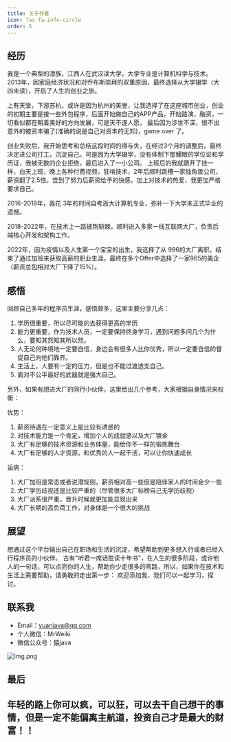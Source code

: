 ```yaml
---
title: 关于作者
icon: fas fa-info-circle
order: 5
---
```


## 经历

我是一个典型的漂族，江西人在武汉读大学，大学专业是计算机科学与技术。2013年，因家庭经济状况和对乔布斯崇拜的双重原因，最终选择从大学辍学（大四未读），开启了人生的创业之旅。

上有天堂，下游苏杭，或许是因为杭州的美誉，让我选择了在这座城市创业，创业的初期主要是接一些外包程序，后面开始做自己的APP产品，开始路演，融资，一切看似都在朝着美好的方向发展，可是天不遂人愿，
最后因为涉世不深，很不出意外的被资本骗了(准确的说是自己对资本的无知)，game over 了。

创业失败后，我开始思考和总结这段时间的得与失，在经过3个月的调整后，最终决定进公司打工，沉淀自己。可是因为大学辍学，没有体制下那耀眼的学位证和学历证，我被无数的企业拒绝，最后进入了一小公司。
上班后的我就跟开了挂一样，白天上班，晚上各种付费视频，狂啃技术，2年后顺利跳槽一家独角兽公司，薪资翻了2.5倍。尝到了努力后薪资给予的快感，加上对技术的热爱，我更加严格要求自己。

2016-2018年，我花 3年的时间自考浙大计算机专业，弥补一下大学未正式毕业的遗憾。

2018-2022年，在技术上一路披荆斩棘，顺利进入多家一线互联网大厂，负责后端核心开发和架构工作。

2022年，因为疫情以及人生第一个宝宝的出生，我选择了从 996的大厂离职，结束了通过加班来获取高薪的职业生涯，最终在多个Offer中选择了一家965的美企（薪资总包相对大厂下降了15%）。


## 感悟

回顾自己多年的程序员生涯，感悟颇多，这里主要分享几点：

1. 学历很重要，所以尽可能的去获得更高的学历
2. 能力更重要，作为技术人员，一定要保持终身学习，遇到问题多问几个为什么，要知其然知其所以然。
3. 人无论何种境地一定要自信，身边会有很多人比你优秀，所以一定要自信的督促自己向他们靠齐。
4. 生活上，人要有一定的压力，但是也不能过渡透支自己。
5. 面对不公平最好的武器就是强大自己。

另外，如果有想进大厂的同行小伙伴，这里给出几个参考，大家根据自身情况来权衡：

优势：
1. 薪资待遇在一定意义上是比较有诱惑的
2. 对技术能力是一个肯定，增加个人的成就感以及大厂镀金
3. 大厂有足够的技术资源和业务体量，能给你不一样的锻炼舞台
4. 大厂有足够的人才资源，和优秀的人一起干活，可以让你快速成长

诟病：
1. 大厂加班是常态或者说潜规则，薪资相对高一些但是陪伴家人的时间会少一些
2. 大厂学历歧视还是比较严重的（尽管很多大厂标榜自己无学历歧视）
3. 大厂派系很严重，晋升时候就更加能显现出来
4. 大厂长期的高负荷工作，对身体是一个很大的挑战


## 展望

想通过这个平台输出自己在职场和生活的沉淀，希望帮助到更多想入行或者已经入行程序员的小伙伴。
古有"听君一席话胜读十年书"，在人生的很多阶段，或许他人的一句话，可以点亮你的人生，帮助你少走很多的弯路，所以，如果你在技术和生活上需要帮助，请勇敢的走出第一步：
欢迎添加我，我们可以一起学习，探讨。

## 联系我
- Email：yuanjava@qq.com
- 个人微信：MrWeiki
- 微信公众号：猿java

![img.png](https://www.yuanjava.cn/assets/img/pub.jpg)


## 最后

## 年轻的路上你可以疯，可以狂，可以去干自己想干的事情，但是一定不能偏离主航道，投资自己才是最大的财富！！
